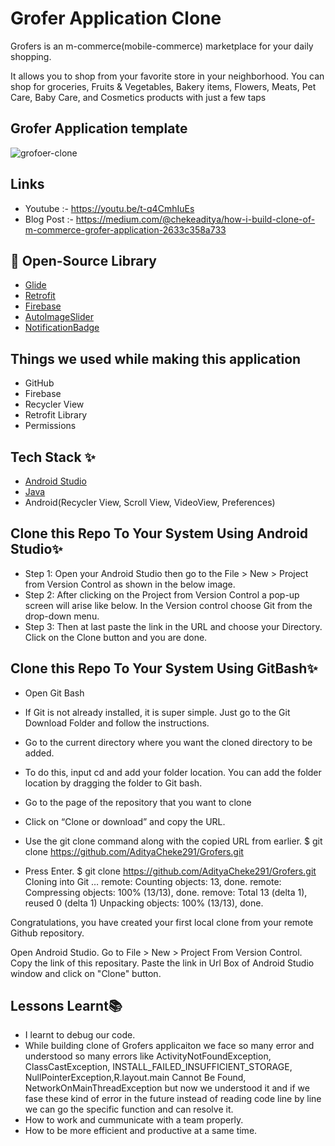 
# Grofer Application Clone

Grofers is an m-commerce(mobile-commerce) marketplace for your daily shopping.

It allows you to shop from your favorite store in your neighborhood. You can shop for groceries, Fruits & Vegetables, Bakery items, Flowers, Meats, Pet Care, Baby Care, and Cosmetics products with just a few taps

## Grofer Application template 

![grofoer-clone](https://user-images.githubusercontent.com/81345503/143855062-537b3f68-0688-4857-8090-d971a6747048.png)



## Links 

* Youtube :- https://youtu.be/t-q4CmhIuEs
* Blog Post :- https://medium.com/@chekeaditya/how-i-build-clone-of-m-commerce-grofer-application-2633c358a733

## 🔗 Open-Source Library
* [Glide](https://github.com/bumptech/glide)
* [Retrofit](https://square.github.io/retrofit/)
* [Firebase](https://firebase.google.com/docs/auth)
* [AutoImageSlider](https://github.com/smarteist/Android-Image-Slider)
* [NotificationBadge](https://github.com/nex3z/NotificationBadge)

## Things we used while making this application

- GitHub
- Firebase
- Recycler View
- Retrofit Library
- Permissions

## Tech Stack ✨
* [Android Studio](https://developer.android.com/studio)
* [Java](https://developer.android.com/codelabs/build-your-first-android-app)
* Android(Recycler View, Scroll View, VideoView, Preferences)

## Clone this Repo To Your System Using Android Studio✨
* Step 1: Open your Android Studio then go to the File > New > Project from Version Control as shown in the below image. 
* Step 2: After clicking on the Project from Version Control a pop-up screen will arise like below. In the Version control choose Git from the drop-down menu. 
* Step 3: Then at last paste the link in the URL and choose your Directory. Click on the Clone button and you are done.
## Clone this Repo To Your System Using GitBash✨
* Open Git Bash
* If Git is not already installed, it is super simple. Just go to the Git Download Folder and follow the instructions.

* Go to the current directory where you want the cloned directory to be added.
* To do this, input cd and add your folder location. You can add the folder location by dragging the folder to Git bash.
* Go to the page of the repository that you want to clone
* Click on “Clone or download” and copy the URL.


* Use the git clone command along with the copied URL from earlier.
$ git clone https://github.com/AdityaCheke291/Grofers.git

* Press Enter.
$ git clone https://github.com/AdityaCheke291/Grofers.git
Cloning into Git …
remote: Counting objects: 13, done.
remote: Compressing objects: 100% (13/13), done.
remove: Total 13 (delta 1), reused 0 (delta 1)
Unpacking objects: 100% (13/13), done.

Congratulations, you have created your first local clone from your remote Github repository.

Open Android Studio.
Go to File > New > Project From Version Control.
Copy the link of this repositary.
Paste the link in Url Box of Android Studio window and click on "Clone" button.

## Lessons Learnt📚
* I learnt to debug our code.
* While building clone of Grofers applicaiton we face so many error and understood so many errors like ActivityNotFoundException, ClassCastException, INSTALL_FAILED_INSUFFICIENT_STORAGE, NullPointerException,R.layout.main Cannot Be Found, NetworkOnMainThreadException but now we understood it and if we fase these kind of error in the future instead of reading code line by line we can go the specific function and can resolve it.
* How to work and cummunicate with a team properly.
* How to be more efficient and productive at a same time.

